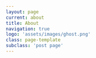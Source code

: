 ```yaml
---
layout: page
current: about
title: About
navigation: true
logo: 'assets/images/ghost.png'
class: page-template
subclass: 'post page'
---
```

